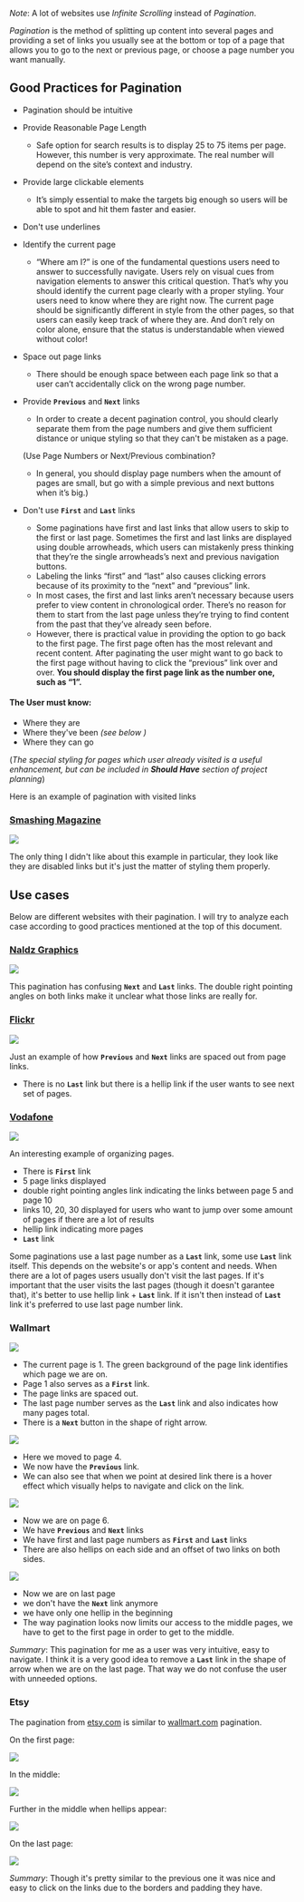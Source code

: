 
*Note*: A lot of websites use *Infinite Scrolling* instead of *Pagination*.

*Pagination* is the method of splitting up content into several pages and providing a set of links you usually see at the bottom or top of a page that allows you to go to the next or previous page, or choose a page number you want manually.


## Good Practices for Pagination
+ Pagination should be intuitive
+ Provide Reasonable Page Length
  * Safe option for search results is to display 25 to 75 items per page. However, this number is very approximate. The real number will depend on the site’s context and industry.
+ Provide large clickable elements
  * It’s simply essential to make the targets big enough so users will be able to spot and hit them faster and easier.
+ Don't use underlines
+ Identify the current page
  * “Where am I?” is one of the fundamental questions users need to answer to successfully navigate. Users rely on visual cues from navigation elements to answer this critical question. That’s why you should identify the current page clearly with a proper styling. Your users need to know where they are right now. The current page should be significantly different in style from the other pages, so that users can easily keep track of where they are. And don’t rely on color alone, ensure that the status is understandable when viewed without color!
+ Space out page links
  * There should be enough space between each page link so that a user can’t accidentally click on the wrong page number.
+ Provide **`Previous`** and **`Next`** links
  * In order to create a decent pagination control, you should clearly separate them from the page numbers and give them sufficient distance or unique styling so that they can't be mistaken as a page.

  (Use Page Numbers or Next/Previous combination?
  + In general, you should display page numbers when the amount of pages are small, but go with a simple previous and next buttons when it’s big.)

+ Don't use **`First`** and **`Last`** links
  * Some paginations have first and last links that allow users to skip to the first or last page. Sometimes the first and last links are displayed using double arrowheads, which users can mistakenly press thinking that they’re the single arrowheads’s next and previous navigation buttons.
  * Labeling the links “first” and “last” also causes clicking errors because of its proximity to the “next” and “previous” link.
  * In most cases, the first and last links aren’t necessary because users prefer to view content in chronological order. There’s no reason for them to start from the last page unless they’re trying to find content from the past that they’ve already seen before.
  * However, there is practical value in providing the option to go back to the first page. The first page often has the most relevant and recent content. After paginating the user might want to go back to the first page without having to click the “previous” link over and over. **You should display the first page link as the number one, such as “1”.**

#### The User must know:
+ Where they are
+ Where they've been *(see below )*
+ Where they can go

(*The special styling for pages which user already visited is a useful enhancement, but can be included in **Should Have**
section of project planning*)

Here is an example of pagination with visited links
### [Smashing Magazine](https://www.smashingmagazine.com)
<img src="images/visited_links.png">

The only thing I didn't like about this example in particular, they look like they are disabled links but it's just the matter of styling them properly.

## Use cases
Below are different websites with their pagination. I will try to analyze each case according to good practices mentioned at the top of this document.

### [Naldz Graphics](http://naldzgraphics.net/)
<img src="images/confusing_last_link.png">

This pagination has confusing **`Next`** and **`Last`** links. The double right pointing angles on both links make it unclear what those links are really for.

### [Flickr](https://www.flickr.com/)
<img src="images/flickr.png">

Just an example of how **`Previous`** and **`Next`** links are spaced out from page links.
- There is no **`Last`** link but there is a hellip link if the user wants to see next set of pages.

### [Vodafone](https://www.vodafone.de)
<img src="images/vodafone.png">

An interesting example of organizing pages.
  * There is **`First`** link
  * 5 page links displayed
  * double right pointing angles link indicating the links between page 5 and page 10
  * links 10, 20, 30 displayed for users who want to jump over some amount of pages if there are a lot of results
  * hellip link indicating more pages
  * **`Last`** link

Some paginations use a last page number as a **`Last`** link, some use **`Last`** link itself. This depends on the website's or app's content and needs. When there are a lot of pages users usually don't visit the last pages. If it's important that the user visits the last pages (though it doesn't garantee that), it's better to use hellip link + **`Last`** link. 
If it isn't then instead of **`Last`** link it's preferred to use last page number link.

### Wallmart

<img src="images/wallmart/first_page1.png">

- The current page is 1. The green background of the page link identifies which page we are on.
- Page 1 also serves as a **`First`** link.
- The page links are spaced out.
- The last page number serves as the **`Last`** link and also indicates how many pages total.
- There is a **`Next`** button in the shape of right arrow.

<img src="images/wallmart/middle1.png">

- Here we moved to page 4. 
- We now have the **`Previous`** link.
- We can also see that when we point at desired link there is a hover effect which visually helps to navigate and click on the link.

<img src="images/wallmart/hellips1.png">

- Now we are on page 6.
- We have **`Previous`** and **`Next`** links
- We have first and last page numbers as **`First`** and **`Last`** links
- There are also hellips on each side and an offset of two links on both sides.

<img src="images/wallmart/last_page1.png">

- Now we are on last page
- we don't have the **`Next`** link anymore
- we have only one hellip in the beginning
- The way pagination looks now limits our access to the middle pages, we have to get to the first page in order to get to the middle. 

*Summary*: This pagination for me as a user was very intuitive, easy to navigate. I think it is a very good idea to remove a **`Last`** link in the shape of arrow when we are on the last page. That way we do not confuse the user with unneeded options.



### Etsy

The pagination from [etsy.com](https://www.etsy.com) is similar to [wallmart.com](https://www.wallmart.com) pagination. 

On the first page:

<img src="images/etsy/first_page1.png">

In the middle:

<img src="images/etsy/middle1.png">

Further in the middle when hellips appear:

<img src="images/etsy/hellips1.png">

On the last page:

<img src="images/etsy/last_page1.png">

*Summary*: Though it's pretty similar to the previous one it was nice and easy to click on the links due to the borders and padding they have. 
